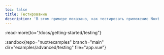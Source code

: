 ```yaml
---
toc: false
title: Тестирование
description: 'В этом примере показано, как тестировать приложение Nuxt.'
---
```


:read-more{to="/docs/getting-started/testing"}

:sandbox{repo="nuxt/examples" branch="main" dir="examples/advanced/testing" file="app.vue"}

